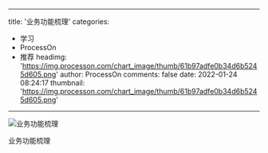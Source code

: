 
---
title: '业务功能梳理'
categories: 
 - 学习
 - ProcessOn
 - 推荐
headimg: 'https://img.processon.com/chart_image/thumb/61b97adfe0b34d6b5245d605.png'
author: ProcessOn
comments: false
date: 2022-01-24 08:24:17
thumbnail: 'https://img.processon.com/chart_image/thumb/61b97adfe0b34d6b5245d605.png'
---

<div>   
<img class="thumb" alt="业务功能梳理" src="https://img.processon.com/chart_image/thumb/61b97adfe0b34d6b5245d605.png" referrerpolicy="no-referrer">
<p>业务功能梳理</p>  
</div>
            
